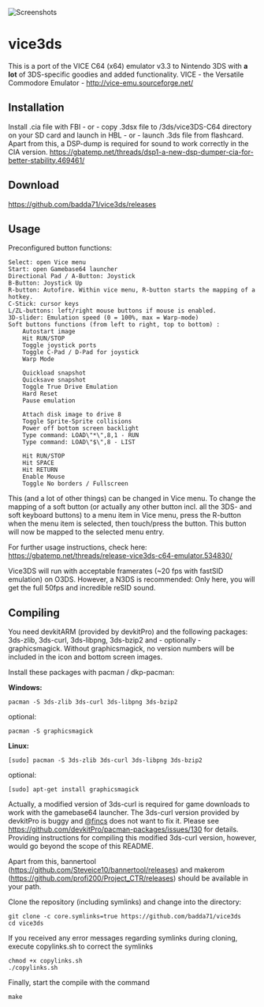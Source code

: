 ![Screenshots](https://gbatemp.net/attachments/2-png.195186/ "vice3DS Screenshots")

# vice3ds
This is a port of the VICE C64 (x64) emulator v3.3 to Nintendo 3DS with **a lot** of 3DS-specific goodies and added functionality. VICE - the Versatile Commodore Emulator - http://vice-emu.sourceforge.net/

## Installation
Install .cia file with FBI - or - copy .3dsx file to /3ds/vice3DS-C64 directory on your SD card and launch in HBL - or - launch .3ds file from flashcard.
Apart from this, a DSP-dump is required for sound to work correctly in the CIA version.
https://gbatemp.net/threads/dsp1-a-new-dsp-dumper-cia-for-better-stability.469461/

## Download
https://github.com/badda71/vice3ds/releases

## Usage
Preconfigured button functions:

    Select: open Vice menu
    Start: open Gamebase64 launcher
    Directional Pad / A-Button: Joystick
    B-Button: Joystick Up
    R-button: Autofire. Within vice menu, R-button starts the mapping of a hotkey.
    C-Stick: cursor keys
    L/ZL-buttons: left/right mouse buttons if mouse is enabled.
    3D-slider: Emulation speed (0 = 100%, max = Warp-mode)
    Soft buttons functions (from left to right, top to bottom) :
        Autostart image
        Hit RUN/STOP
        Toggle joystick ports
        Toggle C-Pad / D-Pad for joystick
        Warp Mode

        Quickload snapshot
        Quicksave snapshot
        Toggle True Drive Emulation
        Hard Reset
        Pause emulation

        Attach disk image to drive 8
        Toggle Sprite-Sprite collisions
        Power off bottom screen backlight
        Type command: LOAD\"*\",8,1 - RUN
        Type command: LOAD\"$\",8 - LIST

        Hit RUN/STOP
        Hit SPACE
        Hit RETURN
        Enable Mouse
        Toggle No borders / Fullscreen

This (and a lot of other things) can be changed in Vice menu. To change the mapping of a soft button (or actually any other button incl. all the 3DS- and soft keyboard buttons) to a menu item in Vice menu, press the R-button when the menu item is selected, then touch/press the button. This button will now be mapped to the selected menu entry.

For further usage instructions, check here:
https://gbatemp.net/threads/release-vice3ds-c64-emulator.534830/

Vice3DS will run with acceptable framerates (~20 fps with fastSID emulation) on O3DS. However, a N3DS is recommended: Only here, you will get the full 50fps and incredible reSID sound.

## Compiling

You need devkitARM (provided by devkitPro) and the following packages: 3ds-zlib, 3ds-curl, 3ds-libpng, 3ds-bzip2 and - optionally - graphicsmagick. Without graphicsmagick, no version numbers will be included in the icon and bottom screen images.

Install these packages with pacman / dkp-pacman:

**Windows:**
    
    pacman -S 3ds-zlib 3ds-curl 3ds-libpng 3ds-bzip2
optional:

    pacman -S graphicsmagick
**Linux:**
    
    [sudo] pacman -S 3ds-zlib 3ds-curl 3ds-libpng 3ds-bzip2
optional:

    [sudo] apt-get install graphicsmagick

Actually, a modified version of 3ds-curl is required for game downloads to work with the gamebase64 launcher. The 3ds-curl version provided by devkitPro is buggy and [@fincs](https://github.com/fincs) does not want to fix it. Please see https://github.com/devkitPro/pacman-packages/issues/130 for details. Providing instructions for compiling this modified 3ds-curl version, however, would go beyond the scope of this README.

Apart from this, bannertool (https://github.com/Steveice10/bannertool/releases) and makerom (https://github.com/profi200/Project_CTR/releases) should be available in your path.

Clone the repository (including symlinks) and change into the directory:

    git clone -c core.symlinks=true https://github.com/badda71/vice3ds
    cd vice3ds
If you received any error messages regarding symlinks during cloning, execute copylinks.sh to correct the symlinks

    chmod +x copylinks.sh
    ./copylinks.sh
Finally, start the compile with the command

    make
